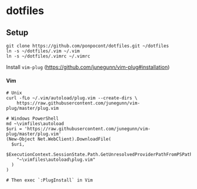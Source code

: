 # dotfiles

## Setup
```
git clone https://github.com/ponpocont/dotfiles.git ~/dotfiles
ln -s ~/dotfiles/.vim ~/.vim
ln -s ~/dotfiles/.vimrc ~/.vimrc
```

Install `vim-plug` (https://github.com/junegunn/vim-plug#installation)
#### Vim
```
# Unix
curl -fLo ~/.vim/autoload/plug.vim --create-dirs \
    https://raw.githubusercontent.com/junegunn/vim-plug/master/plug.vim

# Windows PowerShell
md ~\vimfiles\autoload
$uri = 'https://raw.githubusercontent.com/junegunn/vim-plug/master/plug.vim'
(New-Object Net.WebClient).DownloadFile(
  $uri,
  $ExecutionContext.SessionState.Path.GetUnresolvedProviderPathFromPSPath(
    "~\vimfiles\autoload\plug.vim"
  )
)

# Then exec `:PlugInstall` in Vim
```
